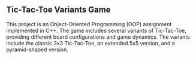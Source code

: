 ## Tic-Tac-Toe Variants Game

This project is an Object-Oriented Programming (OOP) assignment implemented in C++. The game includes several variants of Tic-Tac-Toe, providing different board configurations and game dynamics. The variants include the classic 3x3 Tic-Tac-Toe, an extended 5x5 version, and a pyramid-shaped version.
